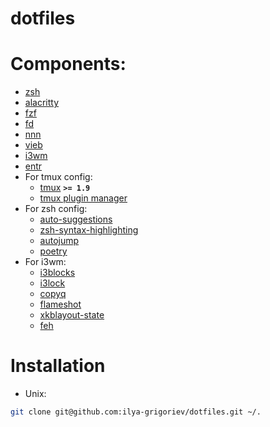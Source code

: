 # dotfiles

# Components:

- [zsh](https://github.com/ohmyzsh/ohmyzsh)
- [alacritty](https://github.com/alacritty/alacritty)
- [fzf](https://github.com/junegunn/fzf)
- [fd](https://github.com/sharkdp/fd)
- [nnn](https://github.com/jarun/nnn)
- [vieb](https://github.com/Jelmerro/Vieb)
- [i3wm](https://github.com/i3/i3)
- [entr](https://github.com/eradman/entr)
- For tmux config:
  - [tmux](https://github.com/tmux/tmux) **`>= 1.9`**
  - [tmux plugin manager](https://github.com/tmux-plugins/tpm)
- For zsh config:
  - [auto-suggestions](https://github.com/zsh-users/zsh-autosuggestions)
  - [zsh-syntax-highlighting](https://github.com/zsh-users/zsh-syntax-highlighting)
  - [autojump](https://github.com/wting/autojump)
  - [poetry](https://python-poetry.org/)
- For i3wm:
  - [i3blocks](https://github.com/vivien/i3blocks)
  - [i3lock](https://github.com/i3/i3lock)
  - [copyq](https://github.com/hluk/CopyQ)
  - [flameshot](https://github.com/flameshot-org/flameshot)
  - [xkblayout-state](https://github.com/nonpop/xkblayout-state)
  - [feh](https://github.com/derf/feh)

# Installation

- Unix:

```bash
git clone git@github.com:ilya-grigoriev/dotfiles.git ~/.
```
